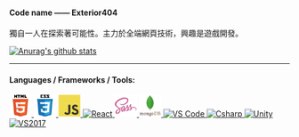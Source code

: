 #### Code name ―― Exterior404 
獨自一人在探索著可能性。主力於全端網頁技術，興趣是遊戲開發。

[![Anurag's github stats](https://github-readme-stats.vercel.app/api?username=Exterior404&show_icons=true&theme=buefy&hide=issues,contribs)](https://discord.gg/WwkxsusT7p)

<hr>

#### Languages / Frameworks / Tools:

<div>  
  <a href="https://www.w3.org/html/" target="_blank">
    <img src="https://raw.githubusercontent.com/devicons/devicon/master/icons/html5/html5-original-wordmark.svg" alt="html5" width="40" height="40" />
  </a>

  <a href="https://www.w3schools.com/css/" target="_blank">
    <img src="https://raw.githubusercontent.com/devicons/devicon/master/icons/css3/css3-original-wordmark.svg" alt="css3" width="40" height="40" />
  </a>

  <a href="https://developer.mozilla.org/en-US/docs/Web/JavaScript" target="_blank">
    <img src="https://raw.githubusercontent.com/devicons/devicon/master/icons/javascript/javascript-original.svg" alt="javascript" width="40" height="40" />
  </a>
  
  <a href="https://zh-hant.reactjs.org" target="_blank">
    <img src="https://upload.wikimedia.org/wikipedia/commons/a/a7/React-icon.svg" alt="React" width="40" height="40" />
  </a>
  
  <a href="https://sass-lang.com" target="_blank">
    <img src="https://raw.githubusercontent.com/devicons/devicon/master/icons/sass/sass-original.svg" alt="sass" width="40" height="40" />
  </a>

  <a href="https://www.mongodb.com/" target="_blank">
    <img src="https://raw.githubusercontent.com/devicons/devicon/master/icons/mongodb/mongodb-original-wordmark.svg" alt="mongodb" width="40" height="40" />
  </a>

  <a href="https://code.visualstudio.com" target="_blank">
    <img src="https://upload.wikimedia.org/wikipedia/commons/9/9a/Visual_Studio_Code_1.35_icon.svg" alt="VS Code" width="40" height="40" />
  </a>
  
  <a href="https://docs.microsoft.com/zh-tw/dotnet/csharp/" target="_blank"> 
    <img src="https://upload.wikimedia.org/wikipedia/commons/4/4f/Csharp_Logo.png" alt="Csharp" width="40" height="40"/> 
  </a>

  <a href="https://unity.com" target="_blank"> 
    <img src="https://upload.wikimedia.org/wikipedia/commons/1/19/Unity_Technologies_logo.svg" alt="Unity" width="110" height="40"/> 
  </a>

  <a href="https://visualstudio.microsoft.com/zh-hant/" target="_blank"> 
    <img src="https://upload.wikimedia.org/wikipedia/commons/c/cd/Visual_Studio_2017_Logo.svg" alt="VS2017" width="40" height="40"/> 
  </a>  
</div>

<!--
[![Readme Card](https://github-readme-stats.vercel.app/api/pin/?username=Exterior404&theme=buefy&repo=Kokoro)](https://github.com/Exterior404/Kokoro)

[![Top Langs](https://github-readme-stats.vercel.app/api/top-langs/?username=Exterior404&layout=compact&theme=buefy)](https://github.com/anuraghazra/github-readme-stats)
-->
